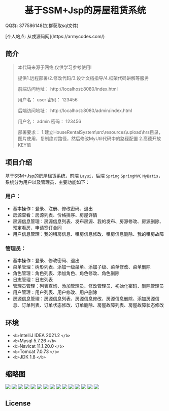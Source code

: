 <p><h1 align="center">基于SSM+Jsp的房屋租赁系统</h1></p>

<p>QQ群: 377586148(加群获取sql文件)</p>
<p> [个人站点: 从戎源码网](https://armycodes.com/)</p>

## 简介

> 本代码来源于网络,仅供学习参考使用!
>
> 提供1.远程部署/2.修改代码/3.设计文档指导/4.框架代码讲解等服务
>
> 前端访问地址： http://localhost:8080/index.html
>
> 用户名： user
> 密码： 123456
>
> 后端访问地址： http://localhost:8080/admin/index.html
>
> 用户名： admin
> 密码： 123456
>
> 部署要求：
> 1.建立HouseRentalSystem\src\resources\upload\hrs目录，图片使用，复制绝对路径，然后修改MyUtil代码中的路径配置
> 2.高德开放KEY值

## 项目介绍

基于SSM+Jsp的房屋租赁系统，前端 `Layui`，后端 `Spring` `SpringMVC` `MyBatis`，系统分为用户以及管理员，主要功能如下：

### 用户：

- 基本操作：登录、注册、修改密码、退出
- 房源查看：房源列表、价格排序、房屋详情
- 房源信息管理：房源信息列表、发布房源、我的发布、房源修改、房源删除、预定看房、申请签订合同
- 用户信息管理：我的租房信息、租房信息修改、租房信息删除、我的租房故障

### 管理员：

- 基本操作：登录、修改密码、退出
- 菜单管理：树形列表、添加一级菜单、添加子级、菜单修改、菜单删除
- 角色管理：角色列表、添加角色、角色修改、角色删除
- 日志管理：日志列表
- 管理员管理：列表查询、添加管理员、修改管理员、初始化密码、删除管理员
- 用户管理：用户列表、用户修改、用户删除
- 房源信息管理：房源信息列表、房源信息修改、房源信息删除、添加房源信息、订单列表、订单状态修改、订单删除、房屋故障列表、房屋故障状态修改

## 环境

- `<b>`IntelliJ IDEA 2021.2 `</b>`
- `<b>`Mysql 5.7.26 `</b>`
- `<b>`Navicat  11.1.20.0 `</b>`
- `<b>`Tomcat 7.0.73 `</b>`
- `<b>`JDK 1.8 `</b>`

## 缩略图

![](screenshot/1.png)
![](screenshot/2.png)
![](screenshot/3.png)
![](screenshot/4.png)
![](screenshot/5.png)
![](screenshot/6.png)
![](screenshot/7.png)
![](screenshot/8.png)
![](screenshot/9.png)
![](screenshot/10.png)
![](screenshot/11.png)
![](screenshot/12.png)
![](screenshot/13.png)
![](screenshot/14.png)
![](screenshot/15.png)

## License
